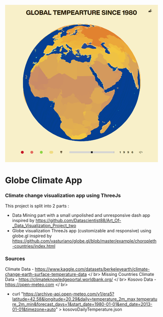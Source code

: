 <a href="https://feresk.github.io/Globe-Climate/"><img src="https://github.com/feresk/Globe-Climate/blob/main/preview.png"></a>

# Globe Climate App
### Climate change visualization app using ThreeJs
This project is split into 2 parts :
- Data Mining part with a small unpolished and unresponsive dash app 
  inspired by https://github.com/Datascientist88/Art_Of-_Data_Visualization_Project_two 
- Globe visualization ThreeJs app (customizable and responsive) using globe.gl
  inspired by https://github.com/vasturiano/globe.gl/blob/master/example/choropleth-countries/index.html
### Sources
Climate Data - https://www.kaggle.com/datasets/berkeleyearth/climate-change-earth-surface-temperature-data </ br>
Missing Countries Climate Data - https://climateknowledgeportal.worldbank.org/ </ br>
Kosovo Data - https://open-meteo.com </ br>
- curl "https://archive-api.open-meteo.com/v1/era5?latitude=42.58&longitude=20.29&daily=temperature_2m_max,temperature_2m_min&forecast_days=1&start_date=1980-01-01&end_date=2013-01-01&timezone=auto" > kosovoDailyTemperature.json

